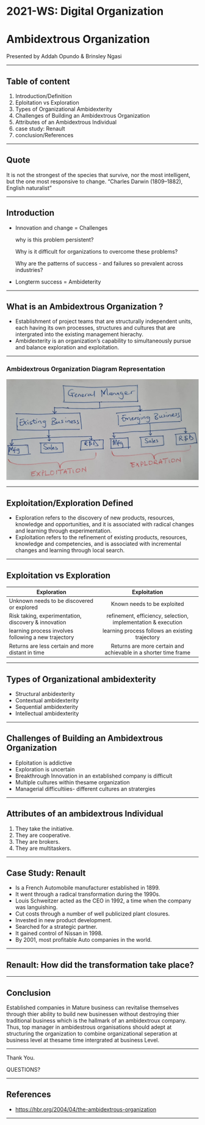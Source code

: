 # 2021-WS: Digital Organization

# Ambidextrous Organization
Presented by  Addah Opundo & Brinsley Ngasi

---

## Table of content
1. Introduction/Definition
1. Eploitation vs Exploration
1. Types of Organizational Ambidexterity
1. Challenges of Building an Ambidextrous Organization
1. Attributes of an Ambidextrous Individual
1. case study: Renault 
1. conclusion/References

---

## Quote

It is not the strongest of the species that survive, nor the most intelligent, but the one most responsive to change.
		“Charles Darwin (1809–1882), English naturalist”

---

## Introduction

-  Innovation and change = Challenges

    why is this problem persistent?

     Why is it difficult for organizations to overcome these problems?

     Why are the patterns of success - and failures so prevalent across industries?

- Longterm success = Ambideterity

---

## What is an Ambidextrous Organization ?

- Establishment of project teams that are structurally independent units, each having its own processes, structures and cultures that are intergrated into the existing management hierachy.
- Ambidexterity is an organization’s capability to simultaneously pursue and balance exploration and exploitation.

---

### Ambidextrous Organization Diagram Representation

![Diagram](ExploitationVsExploration.jpg)

---

## Exploitation/Exploration Defined

- Exploration refers to the discovery of new products, resources, knowledge and opportunities, and it is associated with radical changes and learning through experimentation.
- Exploitation refers to the refinement of existing products, resources, knowledge and competencies, and is associated with incremental changes and learning through local search.

---
## Exploitation vs Exploration

Exploration                                            | Exploitation                         |
| -------------                                         |:------------------------------------:|
| Unknown needs to be discovered or explored           | Known needs to be exploited                  |
| Risk taking, experimentation, discovery & innovation | refinement, efficiency, selection, implementation & execution |
| learning process involves following a new trajectory | learning process follows an existing trajectory             |
| Returns are less certain and more distant in time    | Returns are more certain and achievable in a shorter time frame       |

---

## Types of  Organizational ambidexterity
- Structural anbidexterity 
- Contextual ambidexterity 
- Sequential ambidexterity
- Intellectual ambidexterity

---

## Challenges of Building an Ambidextrous Organization

- Eploitation is addictive
- Exploration is uncertain
- Breakthrough Innovation in an extablished company is difficult
- Multiple cultures within thesame organization
- Managerial difficultiies- different cultures an stratergies

---

## Attributes of an ambidextrous Individual

1. They take the initiative.
1. They are cooperative.
1. They are brokers.
1. They are multitaskers.

---

## Case Study: Renault

- Is a French Automobile manufacturer established in 1899.
- It went through a radical transformation during the 1990s. 
- Louis Schweitzer acted as the CEO in 1992, a time when the company was languishing. 
- Cut costs through a number of well publicized plant closures.
- Invested in new product development.
- Searched for a strategic partner.
- It gained control of Nissan in 1998.
- By 2001, most profitable Auto companies in the world.

---

## Renault: How did the transformation take place?

---

## Conclusion

Established companies in Mature business can revitalise themselves through thier ability to build new businessen without destroying thier traditional business which is the hallmark of an ambidextroux company. Thus, top manager in ambidestrous organisations should adept at structuring the organization to combine organizational seperation at business level at thesame time intergrated at business Level.

---
Thank You.

QUESTIONS?

---
## References

- https://hbr.org/2004/04/the-ambidextrous-organization


---
